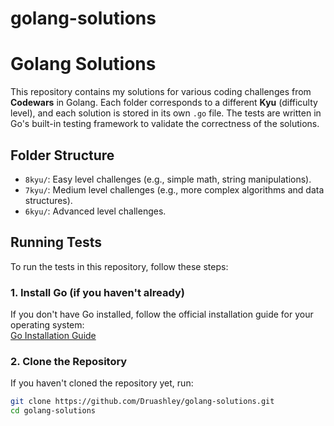 # golang-solutions

# Golang Solutions

This repository contains my solutions for various coding challenges from **Codewars** in Golang. Each folder corresponds to a different **Kyu** (difficulty level), and each solution is stored in its own `.go` file. The tests are written in Go's built-in testing framework to validate the correctness of the solutions.

## Folder Structure

- `8kyu/`: Easy level challenges (e.g., simple math, string manipulations).
- `7kyu/`: Medium level challenges (e.g., more complex algorithms and data structures).
- `6kyu/`: Advanced level challenges.

## Running Tests

To run the tests in this repository, follow these steps:

### 1. Install Go (if you haven't already)

If you don't have Go installed, follow the official installation guide for your operating system:  
[Go Installation Guide](https://golang.org/doc/install)

### 2. Clone the Repository

If you haven't cloned the repository yet, run:

```bash
git clone https://github.com/Druashley/golang-solutions.git
cd golang-solutions
```
